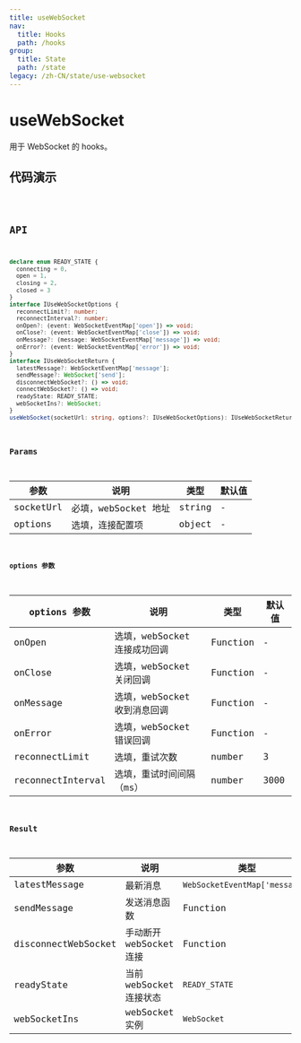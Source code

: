 ```yaml
---
title: useWebSocket
nav:
  title: Hooks
  path: /hooks
group:
  title: State
  path: /state
legacy: /zh-CN/state/use-websocket
---
```


# useWebSocket

用于 WebSocket 的 hooks。

## 代码演示

<code src="./demo/demo1.tsx" />

## API

```typescript
declare enum READY_STATE {
  connecting = 0,
  open = 1,
  closing = 2,
  closed = 3
}
interface IUseWebSocketOptions {
  reconnectLimit?: number;
  reconnectInterval?: number;
  onOpen?: (event: WebSocketEventMap['open']) => void;
  onClose?: (event: WebSocketEventMap['close']) => void;
  onMessage?: (message: WebSocketEventMap['message']) => void;
  onError?: (event: WebSocketEventMap['error']) => void;
}
interface IUseWebSocketReturn {
  latestMessage?: WebSocketEventMap['message'];
  sendMessage?: WebSocket['send'];
  disconnectWebSocket?: () => void;
  connectWebSocket?: () => void;
  readyState: READY_STATE;
  webSocketIns?: WebSocket;
}
useWebSocket(socketUrl: string, options?: IUseWebSocketOptions): IUseWebSocketReturn;
```

### Params

| 参数    | 说明 | 类型 | 默认值 |
|---------|----------------------------------------------|------------------------|--------|
| socketUrl | 必填，webSocket 地址  | string | - |
| options | 选填，连接配置项 | object | - |


#### options 参数

| options 参数 | 说明 | 类型 | 默认值 |
|---------|----------------------------------------------|------------------------|--------|
| onOpen | 选填，webSocket 连接成功回调  | Function | - |
| onClose | 选填，webSocket 关闭回调  | Function | - |
| onMessage | 选填，webSocket 收到消息回调  | Function | - |
| onError | 选填，webSocket 错误回调  | Function | - |
| reconnectLimit | 选填，重试次数  | number | 3 |
| reconnectInterval | 选填，重试时间间隔（ms）  | number | 3000 |


### Result

| 参数 | 说明 | 类型 |
| ------- | ---- | ------- |
| latestMessage | 最新消息 | `WebSocketEventMap['message']` |
| sendMessage | 发送消息函数 | Function |
| disconnectWebSocket | 手动断开 webSocket 连接 | Function |
| readyState | 当前 webSocket 连接状态 | `READY_STATE` |
| webSocketIns | webSocket 实例 | `WebSocket` |
